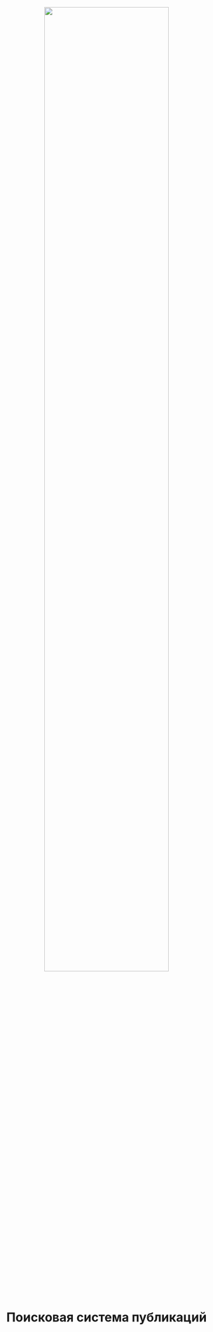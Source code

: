 <p align="center">
    <a href="/web/123321.jpg" target="_blank">
        <img src="/web/123321.jpg" height="75%">
    </a>
    <h1 align="center">Поисковая система публикаций</h1>
    <br>
</p>

